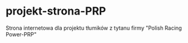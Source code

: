 # projekt-strona-PRP
Strona internetowa dla projektu tłumików z tytanu firmy "Polish Racing Power-PRP"
